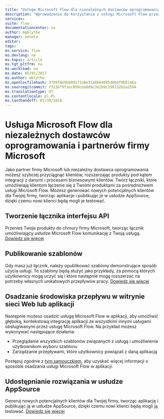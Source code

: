 ```yaml
---
title: "Usługa Microsoft Flow dla niezależnych dostawców oprogramowania i partnerów firmy Microsoft | Microsoft Docs"
description: "Wprowadzenie do korzystania z usługi Microsoft Flow przeznaczone dla niezależnych dostawców oprogramowania i partnerów firmy Microsoft."
services: 
suite: flow
documentationcenter: na
author: mgblythe
manager: anneta
editor: 
tags: 
ms.service: flow
ms.devlang: na
ms.topic: article
ms.tgt_pltfrm: na
ms.workload: na
ms.date: 05/01/2017
ms.author: mblythe
ms.openlocfilehash: 3709f8e9bb09171a8e31a8b64695d064f0b8146a
ms.sourcegitcommit: f3236f9f1ec050cda0d9c3e2b9c356132b2a2594
ms.translationtype: HT
ms.contentlocale: pl-PL
ms.lasthandoff: 01/30/2018
---
```

# <a name="microsoft-flow-for-isvs-and-microsoft-partners"></a>Usługa Microsoft Flow dla niezależnych dostawców oprogramowania i partnerów firmy Microsoft
Jako partner firmy Microsoft lub niezależny dostawca oprogramowania możesz szybciej przyciągnąć klientów, rozszerzając produkty pod kątem integracji z danymi i procesami biznesowymi klientów. Twórz łączniki, które umożliwiają klientom łączenie się z Twoimi produktami za pośrednictwem usługi Microsoft Flow. Możesz generować nowych potencjalnych klientów dla Twojej firmy, tworząc aplikacje i publikując je w usłudze AppSource, dzięki czemu nowi klienci będą mogli je testować.

## <a name="build-an-api-connector"></a>Tworzenie łącznika interfejsu API
Przenieś Twoje produkty do chmury firmy Microsoft, tworząc łącznik umożliwiający usłudze Microsoft Flow komunikację z Twoją usługą. [Dowiedz się więcej](api-connector-overview.md)

## <a name="publish-templates"></a>Publikowanie szablonów
Gdy masz już łącznik, należy opublikować szablony demonstrujące sposób użycia usługi. Te szablony będą służyć jako przykłady, za pomocą których użytkownicy mogą uczyć się i które następnie mogą rozszerzać na potrzeby własnych unikatowych przepływów pracy. [Dowiedz się więcej](publish-a-template.md)

## <a name="embed-the-flow-experience-in-your-website-or-app"></a>Osadzanie środowiska przepływu w witrynie sieci Web lub aplikacji
Następnie możesz osadzić usługę Microsoft Flow w aplikacji, aby umożliwić głęboką, kontekstową integrację aplikacji ze wszystkimi innymi usługami obsługiwanymi przez usługę Microsoft Flow. Na przykład możesz wykonywać następujące działania:

* Przeglądanie wszystkich szablonów związanych z usługą i umożliwienie użytkownikom wyboru szablonu
* Zarządzanie przepływami, które użytkownicy powiązali z daną aplikacją

Postępuj zgodnie z [tym samouczkiem](embed-flow-dev.md), aby uzyskać więcej informacji o sposobie osadzania usługi Microsoft Flow w aplikacji.

## <a name="list-your-solution-on-appsource"></a>Udostępnianie rozwiązania w usłudze AppSource
Generuj nowych potencjalnych klientów dla Twojej firmy, tworząc aplikację i publikując ją w usłudze AppSource, dzięki czemu nowi klienci będą mogli ją testować. [Dowiedz się więcej](dev-appsource-test-drive.md)

